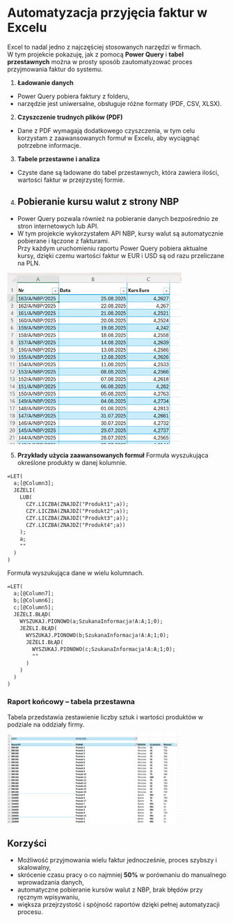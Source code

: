 # Automatyzacja przyjęcia faktur w Excelu

Excel to nadal jedno z najczęściej stosowanych narzędzi w firmach.  
W tym projekcie pokazuję, jak z pomocą **Power Query** i **tabel przestawnych** można w prosty sposób zautomatyzować proces przyjmowania faktur do systemu.

1. **Ładowanie danych**  
- Power Query pobiera faktury z folderu,  
- narzędzie jest uniwersalne, obsługuje różne formaty (PDF, CSV, XLSX).

2. **Czyszczenie trudnych plików (PDF)**  
- Dane z PDF wymagają dodatkowego czyszczenia, w tym celu korzystam z zaawansowanych formuł w Excelu, aby wyciągnąć potrzebne informacje.

3. **Tabele przestawne i analiza**  
- Czyste dane są ładowane do tabel przestawnych, która zawiera ilości, wartości faktur w przejrzystej formie.

4. ## Pobieranie kursu walut z strony NBP
- Power Query pozwala również na pobieranie danych bezpośrednio ze stron internetowych lub API.  
- W tym projekcie wykorzystałem API NBP, kursy walut są automatycznie pobierane i łączone z fakturami.  
Przy każdym uruchomieniu raportu Power Query pobiera aktualne kursy, dzięki czemu wartości faktur w EUR i USD są od razu przeliczane na PLN.  
<p float="left">
  <img src="KursEuro.png" width="400" />
</p>


5. **Przykłady użycia zaawansowanych formuł**
Formuła wyszukująca określone produkty w danej kolumnie.
```excel
=LET(
  a;[@Column3];
  JEŻELI(
    LUB(
      CZY.LICZBA(ZNAJDŹ("Produkt1";a));
      CZY.LICZBA(ZNAJDŹ("Produkt2";a));
      CZY.LICZBA(ZNAJDŹ("Produkt3";a));
      CZY.LICZBA(ZNAJDŹ("Produkt4";a))
    );
    a;
    ""
  )
)
```

Formuła wyszukująca dane w wielu kolumnach.
```excel
=LET(
  a;[@Column7];
  b;[@Column6];
  c;[@Column5];
  JEŻELI.BŁĄD(
    WYSZUKAJ.PIONOWO(a;SzukanaInformacja!A:A;1;0);
    JEŻELI.BŁĄD(
      WYSZUKAJ.PIONOWO(b;SzukanaInformacja!A:A;1;0);
      JEŻELI.BŁĄD(
        WYSZUKAJ.PIONOWO(c;SzukanaInformacja!A:A;1;0);
        ""
      )
    )
  )
)
```
### Raport końcowy – tabela przestawna
Tabela przedstawia zestawienie liczby sztuk i wartości produktów w podziale na oddziały firmy.  
<p float="left">
  <img src="CleanData.png" width="400" />
</p>

## Korzyści 
- Możliwość przyjmowania wielu faktur jednocześnie, proces szybszy i skalowalny, 
- skrócenie czasu pracy o co najmniej **50%** w porównaniu do manualnego wprowadzania danych, 
- automatyczne pobieranie kursów walut z NBP, brak błędów przy ręcznym wpisywaniu,   
- większa przejrzystość i spójność raportów dzięki pełnej automatyzacji procesu.
